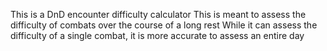 This is a DnD encounter difficulty calculator
This is meant to assess the difficulty of combats over the course of a long rest 
While it can assess the difficulty of a single combat, it is more accurate to assess an entire day
